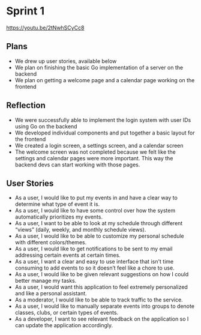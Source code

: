 # Sprint 1

https://youtu.be/2tNwhSCyCc8


## Plans
 - We drew up user stories, available below
 - We plan on finishing the basic Go implementation of a server on the backend
 - We plan on getting a welcome page and a calendar page working on the frontend

## Reflection
 - We were successfully able to implement the login system with user IDs using Go on the backend
 - We developed individual components and put together a basic layout for the frontend
 - We created a login screen, a settings screen, and a calendar screen
 - The welcome screen was not completed because we felt like the settings and calendar pages were more important. This way the backend devs can start working with those pages.



## User Stories
- As a user, I would like to put my events in and have a clear way to determine what type of event it is.
- As a user, I would like to have some control over how the system automatically prioritizes my events.
- As a user, I want to be able to look at my schedule through different “views” (daily, weekly, and monthly schedule views).
- As a user, I would like to be able to customize my personal schedule with different colors/themes.
- As a user, I would like to get notifications to be sent to my email addressing certain events at certain times.
- As a user, I want a clear and easy to use interface that isn't time consuming to add events to so it doesn’t feel like a chore to use.
- As a user, I would like to be given relevant suggestions on how I could better manage my tasks.
- As a user, I would want this application to feel extremely personalized and like a personal assistant.
- As a moderator, I would like to be able to track traffic to the service.
- As a user, I would like to manually separate events into groups to denote classes, clubs, or certain types of events.
- As a developer, I want to see relevant feedback on the application so I can update the application accordingly.
